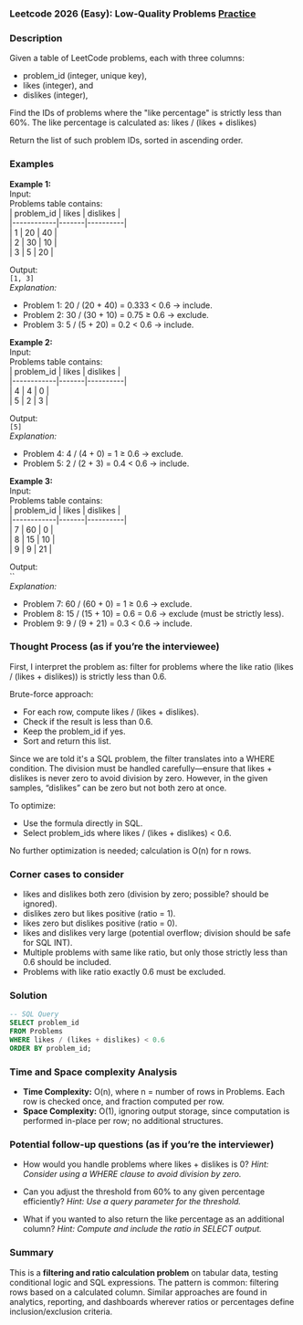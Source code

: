 ### Leetcode 2026 (Easy): Low-Quality Problems [Practice](https://leetcode.com/problems/low-quality-problems)

### Description  
Given a table of LeetCode problems, each with three columns:
- problem_id (integer, unique key),
- likes (integer), and
- dislikes (integer),

Find the IDs of problems where the "like percentage" is strictly less than 60%. The like percentage is calculated as:
likes / (likes + dislikes)

Return the list of such problem IDs, sorted in ascending order.

### Examples  

**Example 1:**  
Input:  
Problems table contains:  
| problem_id | likes | dislikes |  
|------------|-------|----------|  
| 1          | 20    | 40       |  
| 2          | 30    | 10       |  
| 3          | 5     | 20       |

Output:  
`[1, 3]`  
*Explanation:*
- Problem 1: 20 / (20 + 40) = 0.333 < 0.6 → include.
- Problem 2: 30 / (30 + 10) = 0.75 ≥ 0.6 → exclude.
- Problem 3: 5 / (5 + 20) = 0.2 < 0.6 → include.

**Example 2:**  
Input:  
Problems table contains:  
| problem_id | likes | dislikes |  
|------------|-------|----------|  
| 4          | 4     | 0        |  
| 5          | 2     | 3        |

Output:  
`[5]`  
*Explanation:*
- Problem 4: 4 / (4 + 0) = 1 ≥ 0.6 → exclude.
- Problem 5: 2 / (2 + 3) = 0.4 < 0.6 → include.

**Example 3:**  
Input:  
Problems table contains:  
| problem_id | likes | dislikes |  
|------------|-------|----------|  
| 7          | 60    | 0        |  
| 8          | 15    | 10       |  
| 9          | 9     | 21       |

Output:  
``  
*Explanation:*
- Problem 7: 60 / (60 + 0) = 1 ≥ 0.6 → exclude.
- Problem 8: 15 / (15 + 10) = 0.6 = 0.6 → exclude (must be strictly less).
- Problem 9: 9 / (9 + 21) = 0.3 < 0.6 → include.

### Thought Process (as if you’re the interviewee)  
First, I interpret the problem as: filter for problems where the like ratio (likes / (likes + dislikes)) is strictly less than 0.6.

Brute-force approach:  
- For each row, compute likes / (likes + dislikes).
- Check if the result is less than 0.6.
- Keep the problem_id if yes.
- Sort and return this list.

Since we are told it's a SQL problem, the filter translates into a WHERE condition. The division must be handled carefully—ensure that likes + dislikes is never zero to avoid division by zero. However, in the given samples, “dislikes” can be zero but not both zero at once.

To optimize:  
- Use the formula directly in SQL.
- Select problem_ids where likes / (likes + dislikes) < 0.6.
  
No further optimization is needed; calculation is O(n) for n rows.

### Corner cases to consider  
- likes and dislikes both zero (division by zero; possible? should be ignored).
- dislikes zero but likes positive (ratio = 1).
- likes zero but dislikes positive (ratio = 0).
- likes and dislikes very large (potential overflow; division should be safe for SQL INT).
- Multiple problems with same like ratio, but only those strictly less than 0.6 should be included.
- Problems with like ratio exactly 0.6 must be excluded.

### Solution

```sql
-- SQL Query
SELECT problem_id
FROM Problems
WHERE likes / (likes + dislikes) < 0.6
ORDER BY problem_id;
```

### Time and Space complexity Analysis  

- **Time Complexity:** O(n), where n = number of rows in Problems. Each row is checked once, and fraction computed per row.
- **Space Complexity:** O(1), ignoring output storage, since computation is performed in-place per row; no additional structures.

### Potential follow-up questions (as if you’re the interviewer)  

- How would you handle problems where likes + dislikes is 0?
  *Hint: Consider using a WHERE clause to avoid division by zero.*

- Can you adjust the threshold from 60% to any given percentage efficiently?
  *Hint: Use a query parameter for the threshold.*

- What if you wanted to also return the like percentage as an additional column?
  *Hint: Compute and include the ratio in SELECT output.*

### Summary
This is a **filtering and ratio calculation problem** on tabular data, testing conditional logic and SQL expressions. The pattern is common: filtering rows based on a calculated column. Similar approaches are found in analytics, reporting, and dashboards wherever ratios or percentages define inclusion/exclusion criteria.